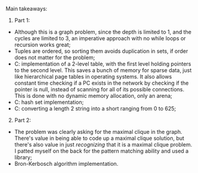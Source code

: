 Main takeaways:
1. Part 1:
- Although this is a graph problem, since the depth is limited to 1, and the cycles are limited to 3, an imperative approach with no while loops or recursion works great;
- Tuples are ordered, so sorting them avoids duplication in sets, if order does not matter for the problem;
- C: implementation of a 2-level table, with the first level holding pointers to the second level. This saves a bunch of memory for sparse data, just like hierarchical page tables in operating systems. It also allows constant time checking if a PC exists in the network by checking if the pointer is null, instead of scanning for all of its possible connections. This is done with no dynamic memory allocation, only an arena;
- C: hash set implementation;
- C: converting a length 2 string into a short ranging from 0 to 625;
2. Part 2:
- The problem was clearly asking for the maximal clique in the graph. There's value in being able to code up a maximal clique solution, but there's also value in just *recognizing* that it is a maximal clique problem. I patted myself on the back for the pattern matching ability and used a library;
- Bron-Kerbosch algorithm implementation.
